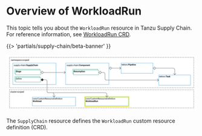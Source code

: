 # Overview of WorkloadRun

This topic tells you about the `WorkloadRun` resource in Tanzu Supply Chain.
For reference information, see [WorkloadRun CRD](../../reference/api/workloadrun.hbs.md).

{{> 'partials/supply-chain/beta-banner' }}


![Diagram of the relationships between Tanzu Supply Chain resources. Some resources are namespace-scoped. Others are cluster-scoped.](images/core-concepts-workloadruns.png)

The `SupplyChain` resource defines the `WorkloadRun` custom resource definition (CRD).
